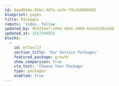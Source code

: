 ```yaml
---
id: 6aad694a-5bbc-4d7a-aa3e-f9e2bb088463
blueprint: pages
title: Packages
robots: 'index, follow'
updated_by: 9b4214e7-c09d-4de5-a908-64e55d2b24d8
updated_at: 1757104553
blocks:
  -
    id: mf7aol1f
    section_title: 'Our Service Packages'
    featured_package: growth
    show_comparison: true
    cta_text: 'Choose Your Package'
    type: packages
    enabled: true
---
```

